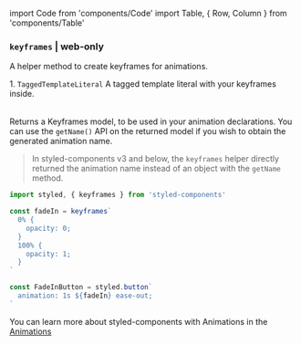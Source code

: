 import Code from 'components/Code'
import Table, { Row, Column } from 'components/Table'

### `keyframes` | web-only

A helper method to create keyframes for animations.

<Table head={['Arguments', 'Description']}>
  <Row>
    <Column>
      1. <Code>TaggedTemplateLiteral</Code>
    </Column>
    <Column>A tagged template literal with your keyframes inside.</Column>
  </Row>
</Table>

Returns a Keyframes model, to be used in your animation declarations. You can use the `getName()` API on the returned model if you wish to obtain the generated animation name.

> In styled-components v3 and below, the `keyframes` helper directly returned the animation name instead of an object with the `getName` method.

```jsx
import styled, { keyframes } from 'styled-components'

const fadeIn = keyframes`
  0% {
    opacity: 0;
  }
  100% {
    opacity: 1;
  }
`

const FadeInButton = styled.button`
  animation: 1s ${fadeIn} ease-out;
`
```

You can learn more about styled-components with Animations in the [Animations](/docs/basics#animations)
